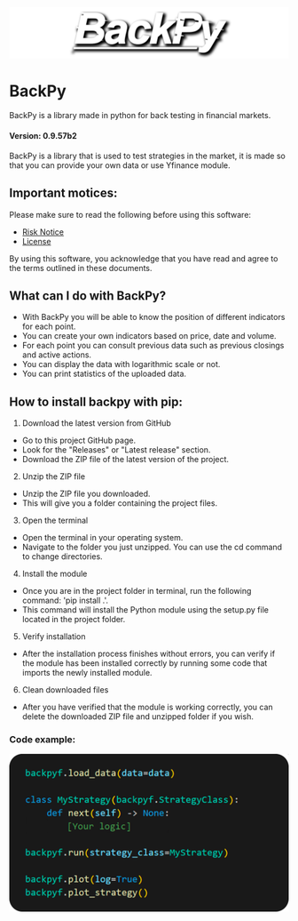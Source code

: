 ![BackPy logo](images/logo.png)
# BackPy
BackPy is a library made in python for back testing in financial markets.

  #### Version: 0.9.57b2

BackPy is a library that is used to test strategies in the market, 
it is made so that you can provide your own data or use Yfinance module.

## Important motices:

Please make sure to read the following before using this software:

- [Risk Notice](Risk_notice.txt)
- [License](LICENSE)

By using this software, you acknowledge that you have read and agree to the terms outlined in these documents.

## What can I do with BackPy?

- With BackPy you will be able to know the position of different indicators for each point.
- You can create your own indicators based on price, date and volume.
- For each point you can consult previous data such as previous closings and active actions.
- You can display the data with logarithmic scale or not.
- You can print statistics of the uploaded data.

## How to install backpy with pip:

1. Download the latest version from GitHub
- Go to this project GitHub page.
- Look for the "Releases" or "Latest release" section.
- Download the ZIP file of the latest version of the project.
2. Unzip the ZIP file
- Unzip the ZIP file you downloaded.
- This will give you a folder containing the project files.
3. Open the terminal
- Open the terminal in your operating system.
- Navigate to the folder you just unzipped. You can use the cd command to change directories.
4. Install the module
- Once you are in the project folder in terminal, run the following command: 'pip install .'.
- This command will install the Python module using the setup.py file located in the project folder.
5. Verify installation
- After the installation process finishes without errors, you can verify if the module has been installed correctly by running some code that imports the newly installed module.
6. Clean downloaded files
- After you have verified that the module is working correctly, you can delete the downloaded ZIP file and unzipped folder if you wish.

### Code example:
![code image](images/img1.png)
